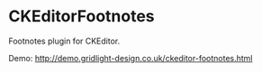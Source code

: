 CKEditorFootnotes
==================

Footnotes plugin for CKEditor.

Demo: http://demo.gridlight-design.co.uk/ckeditor-footnotes.html

